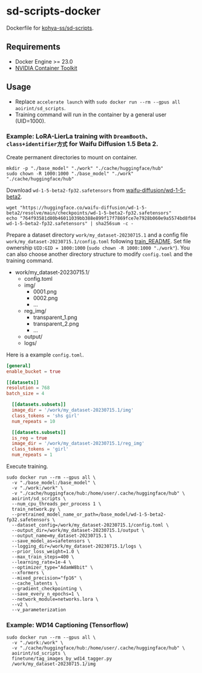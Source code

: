 # sd-scripts-docker

Dockerfile for [kohya-ss/sd-scripts](https://github.com/kohya-ss/sd-scripts).

## Requirements

- Docker Engine >= 23.0
- [NVIDIA Container Toolkit](https://docs.nvidia.com/datacenter/cloud-native/container-toolkit/latest/install-guide.html)

## Usage

- Replace `accelerate launch` with `sudo docker run --rm --gpus all aoirint/sd_scripts`.
- Training command will run in the container by a general user (UID=1000).

### Example: LoRA-LierLa training with `DreamBooth、class+identifier方式` for Waifu Diffusion 1.5 Beta 2.

Create permanent directories to mount on container.

```shell
mkdir -p "./base_model" "./work" "./cache/huggingface/hub"
sudo chown -R 1000:1000 "./base_model" "./work" "./cache/huggingface/hub"
```

Download `wd-1-5-beta2-fp32.safetensors` from [waifu-diffusion/wd-1-5-beta2](https://huggingface.co/waifu-diffusion/wd-1-5-beta2).

```shell
wget "https://huggingface.co/waifu-diffusion/wd-1-5-beta2/resolve/main/checkpoints/wd-1-5-beta2-fp32.safetensors"
echo "764f93581d80b46011039bb388e899f17f7869fce7e7928b060e9a5574bd8f84  wd-1-5-beta2-fp32.safetensors" | sha256sum -c -
```

Prepare a dataset directory `work/my_dataset-20230715.1` and a config file `work/my_dataset-20230715.1/config.toml` following [train_README](https://github.com/kohya-ss/sd-scripts/blob/v0.6.4/train_README-ja.md#dreamboothclassidentifier%E6%96%B9%E5%BC%8F%E6%AD%A3%E5%89%87%E5%8C%96%E7%94%BB%E5%83%8F%E4%BD%BF%E7%94%A8%E5%8F%AF). Set file ownership `UID:GID = 1000:1000` (`sudo chown -R 1000:1000 "./work"`). You can also choose another directory structure to modify `config.toml` and the training command.

- work/my_dataset-20230715.1/
    - config.toml
    - img/
        - 0001.png
        - 0002.png
        - ...
    - reg_img/
        - transparent_1.png
        - transparent_2.png
        - ...
    - output/
    - logs/

Here is a example `config.toml`.

```toml
[general]
enable_bucket = true

[[datasets]]
resolution = 768
batch_size = 4

  [[datasets.subsets]]
  image_dir = '/work/my_dataset-20230715.1/img'
  class_tokens = 'shs girl'
  num_repeats = 10

  [[datasets.subsets]]
  is_reg = true
  image_dir = '/work/my_dataset-20230715.1/reg_img'
  class_tokens = 'girl'
  num_repeats = 1
```

Execute training.

```shell
sudo docker run --rm --gpus all \
  -v "./base_model:/base_model" \
  -v "./work:/work" \
  -v "./cache/huggingface/hub:/home/user/.cache/huggingface/hub" \
  aoirint/sd_scripts \
  --num_cpu_threads_per_process 1 \
  train_network.py \
  --pretrained_model_name_or_path=/base_model/wd-1-5-beta2-fp32.safetensors \
  --dataset_config=/work/my_dataset-20230715.1/config.toml \
  --output_dir=/work/my_dataset-20230715.1/output \
  --output_name=my_dataset-20230715.1 \
  --save_model_as=safetensors \
  --logging_dir=/work/my_dataset-20230715.1/logs \
  --prior_loss_weight=1.0 \
  --max_train_steps=400 \
  --learning_rate=1e-4 \
  --optimizer_type="AdamW8bit" \
  --xformers \
  --mixed_precision="fp16" \
  --cache_latents \
  --gradient_checkpointing \
  --save_every_n_epochs=1 \
  --network_module=networks.lora \
  --v2 \
  --v_parameterization
```

### Example: WD14 Captioning (Tensorflow)

```shell
sudo docker run --rm --gpus all \
  -v "./work:/work" \
  -v "./cache/huggingface/hub:/home/user/.cache/huggingface/hub" \
  aoirint/sd_scripts \
  finetune/tag_images_by_wd14_tagger.py
  /work/my_dataset-20230715.1/img
```
